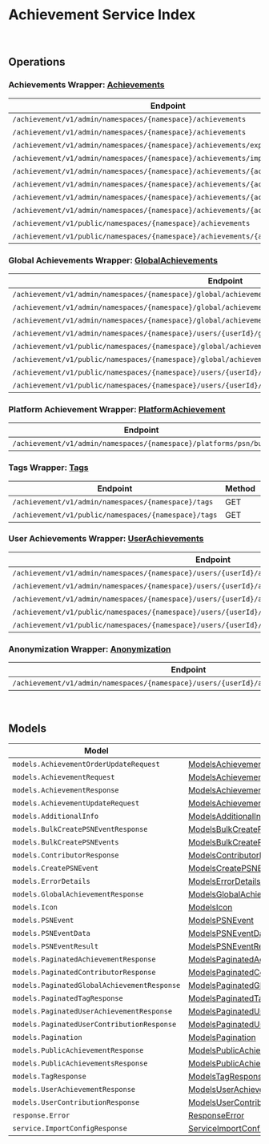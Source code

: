 [//]: # (Code generated. DO NOT EDIT.)

# Achievement Service Index

&nbsp;

## Operations

### Achievements Wrapper:  [Achievements](../../module-achievement/src/main/java/net/accelbyte/sdk/api/achievement/wrappers/Achievements.java)
| Endpoint | Method | ID | Class | Example |
|---|---|---|---|---|
| `/achievement/v1/admin/namespaces/{namespace}/achievements` | GET | AdminListAchievements | [AdminListAchievements](../../module-achievement/src/main/java/net/accelbyte/sdk/api/achievement/operations/achievements/AdminListAchievements.java) | [AdminListAchievements](../../samples/cli/src/main/java/net/accelbyte/sdk/cli/api/achievement/achievements/AdminListAchievements.java) |
| `/achievement/v1/admin/namespaces/{namespace}/achievements` | POST | AdminCreateNewAchievement | [AdminCreateNewAchievement](../../module-achievement/src/main/java/net/accelbyte/sdk/api/achievement/operations/achievements/AdminCreateNewAchievement.java) | [AdminCreateNewAchievement](../../samples/cli/src/main/java/net/accelbyte/sdk/cli/api/achievement/achievements/AdminCreateNewAchievement.java) |
| `/achievement/v1/admin/namespaces/{namespace}/achievements/export` | GET | ExportAchievements | [ExportAchievements](../../module-achievement/src/main/java/net/accelbyte/sdk/api/achievement/operations/achievements/ExportAchievements.java) | [ExportAchievements](../../samples/cli/src/main/java/net/accelbyte/sdk/cli/api/achievement/achievements/ExportAchievements.java) |
| `/achievement/v1/admin/namespaces/{namespace}/achievements/import` | POST | ImportAchievements | [ImportAchievements](../../module-achievement/src/main/java/net/accelbyte/sdk/api/achievement/operations/achievements/ImportAchievements.java) | [ImportAchievements](../../samples/cli/src/main/java/net/accelbyte/sdk/cli/api/achievement/achievements/ImportAchievements.java) |
| `/achievement/v1/admin/namespaces/{namespace}/achievements/{achievementCode}` | GET | AdminGetAchievement | [AdminGetAchievement](../../module-achievement/src/main/java/net/accelbyte/sdk/api/achievement/operations/achievements/AdminGetAchievement.java) | [AdminGetAchievement](../../samples/cli/src/main/java/net/accelbyte/sdk/cli/api/achievement/achievements/AdminGetAchievement.java) |
| `/achievement/v1/admin/namespaces/{namespace}/achievements/{achievementCode}` | PUT | AdminUpdateAchievement | [AdminUpdateAchievement](../../module-achievement/src/main/java/net/accelbyte/sdk/api/achievement/operations/achievements/AdminUpdateAchievement.java) | [AdminUpdateAchievement](../../samples/cli/src/main/java/net/accelbyte/sdk/cli/api/achievement/achievements/AdminUpdateAchievement.java) |
| `/achievement/v1/admin/namespaces/{namespace}/achievements/{achievementCode}` | DELETE | AdminDeleteAchievement | [AdminDeleteAchievement](../../module-achievement/src/main/java/net/accelbyte/sdk/api/achievement/operations/achievements/AdminDeleteAchievement.java) | [AdminDeleteAchievement](../../samples/cli/src/main/java/net/accelbyte/sdk/cli/api/achievement/achievements/AdminDeleteAchievement.java) |
| `/achievement/v1/admin/namespaces/{namespace}/achievements/{achievementCode}` | PATCH | AdminUpdateAchievementListOrder | [AdminUpdateAchievementListOrder](../../module-achievement/src/main/java/net/accelbyte/sdk/api/achievement/operations/achievements/AdminUpdateAchievementListOrder.java) | [AdminUpdateAchievementListOrder](../../samples/cli/src/main/java/net/accelbyte/sdk/cli/api/achievement/achievements/AdminUpdateAchievementListOrder.java) |
| `/achievement/v1/public/namespaces/{namespace}/achievements` | GET | PublicListAchievements | [PublicListAchievements](../../module-achievement/src/main/java/net/accelbyte/sdk/api/achievement/operations/achievements/PublicListAchievements.java) | [PublicListAchievements](../../samples/cli/src/main/java/net/accelbyte/sdk/cli/api/achievement/achievements/PublicListAchievements.java) |
| `/achievement/v1/public/namespaces/{namespace}/achievements/{achievementCode}` | GET | PublicGetAchievement | [PublicGetAchievement](../../module-achievement/src/main/java/net/accelbyte/sdk/api/achievement/operations/achievements/PublicGetAchievement.java) | [PublicGetAchievement](../../samples/cli/src/main/java/net/accelbyte/sdk/cli/api/achievement/achievements/PublicGetAchievement.java) |

### Global Achievements Wrapper:  [GlobalAchievements](../../module-achievement/src/main/java/net/accelbyte/sdk/api/achievement/wrappers/GlobalAchievements.java)
| Endpoint | Method | ID | Class | Example |
|---|---|---|---|---|
| `/achievement/v1/admin/namespaces/{namespace}/global/achievements` | GET | AdminListGlobalAchievements | [AdminListGlobalAchievements](../../module-achievement/src/main/java/net/accelbyte/sdk/api/achievement/operations/global_achievements/AdminListGlobalAchievements.java) | [AdminListGlobalAchievements](../../samples/cli/src/main/java/net/accelbyte/sdk/cli/api/achievement/global_achievements/AdminListGlobalAchievements.java) |
| `/achievement/v1/admin/namespaces/{namespace}/global/achievements/{achievementCode}/contributors` | GET | AdminListGlobalAchievementContributors | [AdminListGlobalAchievementContributors](../../module-achievement/src/main/java/net/accelbyte/sdk/api/achievement/operations/global_achievements/AdminListGlobalAchievementContributors.java) | [AdminListGlobalAchievementContributors](../../samples/cli/src/main/java/net/accelbyte/sdk/cli/api/achievement/global_achievements/AdminListGlobalAchievementContributors.java) |
| `/achievement/v1/admin/namespaces/{namespace}/global/achievements/{achievementCode}/reset` | DELETE | ResetGlobalAchievement | [ResetGlobalAchievement](../../module-achievement/src/main/java/net/accelbyte/sdk/api/achievement/operations/global_achievements/ResetGlobalAchievement.java) | [ResetGlobalAchievement](../../samples/cli/src/main/java/net/accelbyte/sdk/cli/api/achievement/global_achievements/ResetGlobalAchievement.java) |
| `/achievement/v1/admin/namespaces/{namespace}/users/{userId}/global/achievements` | GET | AdminListUserContributions | [AdminListUserContributions](../../module-achievement/src/main/java/net/accelbyte/sdk/api/achievement/operations/global_achievements/AdminListUserContributions.java) | [AdminListUserContributions](../../samples/cli/src/main/java/net/accelbyte/sdk/cli/api/achievement/global_achievements/AdminListUserContributions.java) |
| `/achievement/v1/public/namespaces/{namespace}/global/achievements` | GET | PublicListGlobalAchievements | [PublicListGlobalAchievements](../../module-achievement/src/main/java/net/accelbyte/sdk/api/achievement/operations/global_achievements/PublicListGlobalAchievements.java) | [PublicListGlobalAchievements](../../samples/cli/src/main/java/net/accelbyte/sdk/cli/api/achievement/global_achievements/PublicListGlobalAchievements.java) |
| `/achievement/v1/public/namespaces/{namespace}/global/achievements/{achievementCode}/contributors` | GET | ListGlobalAchievementContributors | [ListGlobalAchievementContributors](../../module-achievement/src/main/java/net/accelbyte/sdk/api/achievement/operations/global_achievements/ListGlobalAchievementContributors.java) | [ListGlobalAchievementContributors](../../samples/cli/src/main/java/net/accelbyte/sdk/cli/api/achievement/global_achievements/ListGlobalAchievementContributors.java) |
| `/achievement/v1/public/namespaces/{namespace}/users/{userId}/global/achievements` | GET | ListUserContributions | [ListUserContributions](../../module-achievement/src/main/java/net/accelbyte/sdk/api/achievement/operations/global_achievements/ListUserContributions.java) | [ListUserContributions](../../samples/cli/src/main/java/net/accelbyte/sdk/cli/api/achievement/global_achievements/ListUserContributions.java) |
| `/achievement/v1/public/namespaces/{namespace}/users/{userId}/global/achievements/{achievementCode}/claim` | POST | ClaimGlobalAchievementReward | [ClaimGlobalAchievementReward](../../module-achievement/src/main/java/net/accelbyte/sdk/api/achievement/operations/global_achievements/ClaimGlobalAchievementReward.java) | [ClaimGlobalAchievementReward](../../samples/cli/src/main/java/net/accelbyte/sdk/cli/api/achievement/global_achievements/ClaimGlobalAchievementReward.java) |

### Platform Achievement Wrapper:  [PlatformAchievement](../../module-achievement/src/main/java/net/accelbyte/sdk/api/achievement/wrappers/PlatformAchievement.java)
| Endpoint | Method | ID | Class | Example |
|---|---|---|---|---|
| `/achievement/v1/admin/namespaces/{namespace}/platforms/psn/bulk` | POST | BulkCreatePSNEvent | [BulkCreatePSNEvent](../../module-achievement/src/main/java/net/accelbyte/sdk/api/achievement/operations/platform_achievement/BulkCreatePSNEvent.java) | [BulkCreatePSNEvent](../../samples/cli/src/main/java/net/accelbyte/sdk/cli/api/achievement/platform_achievement/BulkCreatePSNEvent.java) |

### Tags Wrapper:  [Tags](../../module-achievement/src/main/java/net/accelbyte/sdk/api/achievement/wrappers/Tags.java)
| Endpoint | Method | ID | Class | Example |
|---|---|---|---|---|
| `/achievement/v1/admin/namespaces/{namespace}/tags` | GET | AdminListTags | [AdminListTags](../../module-achievement/src/main/java/net/accelbyte/sdk/api/achievement/operations/tags/AdminListTags.java) | [AdminListTags](../../samples/cli/src/main/java/net/accelbyte/sdk/cli/api/achievement/tags/AdminListTags.java) |
| `/achievement/v1/public/namespaces/{namespace}/tags` | GET | PublicListTags | [PublicListTags](../../module-achievement/src/main/java/net/accelbyte/sdk/api/achievement/operations/tags/PublicListTags.java) | [PublicListTags](../../samples/cli/src/main/java/net/accelbyte/sdk/cli/api/achievement/tags/PublicListTags.java) |

### User Achievements Wrapper:  [UserAchievements](../../module-achievement/src/main/java/net/accelbyte/sdk/api/achievement/wrappers/UserAchievements.java)
| Endpoint | Method | ID | Class | Example |
|---|---|---|---|---|
| `/achievement/v1/admin/namespaces/{namespace}/users/{userId}/achievements` | GET | AdminListUserAchievements | [AdminListUserAchievements](../../module-achievement/src/main/java/net/accelbyte/sdk/api/achievement/operations/user_achievements/AdminListUserAchievements.java) | [AdminListUserAchievements](../../samples/cli/src/main/java/net/accelbyte/sdk/cli/api/achievement/user_achievements/AdminListUserAchievements.java) |
| `/achievement/v1/admin/namespaces/{namespace}/users/{userId}/achievements/{achievementCode}/reset` | DELETE | AdminResetAchievement | [AdminResetAchievement](../../module-achievement/src/main/java/net/accelbyte/sdk/api/achievement/operations/user_achievements/AdminResetAchievement.java) | [AdminResetAchievement](../../samples/cli/src/main/java/net/accelbyte/sdk/cli/api/achievement/user_achievements/AdminResetAchievement.java) |
| `/achievement/v1/admin/namespaces/{namespace}/users/{userId}/achievements/{achievementCode}/unlock` | PUT | AdminUnlockAchievement | [AdminUnlockAchievement](../../module-achievement/src/main/java/net/accelbyte/sdk/api/achievement/operations/user_achievements/AdminUnlockAchievement.java) | [AdminUnlockAchievement](../../samples/cli/src/main/java/net/accelbyte/sdk/cli/api/achievement/user_achievements/AdminUnlockAchievement.java) |
| `/achievement/v1/public/namespaces/{namespace}/users/{userId}/achievements` | GET | PublicListUserAchievements | [PublicListUserAchievements](../../module-achievement/src/main/java/net/accelbyte/sdk/api/achievement/operations/user_achievements/PublicListUserAchievements.java) | [PublicListUserAchievements](../../samples/cli/src/main/java/net/accelbyte/sdk/cli/api/achievement/user_achievements/PublicListUserAchievements.java) |
| `/achievement/v1/public/namespaces/{namespace}/users/{userId}/achievements/{achievementCode}/unlock` | PUT | PublicUnlockAchievement | [PublicUnlockAchievement](../../module-achievement/src/main/java/net/accelbyte/sdk/api/achievement/operations/user_achievements/PublicUnlockAchievement.java) | [PublicUnlockAchievement](../../samples/cli/src/main/java/net/accelbyte/sdk/cli/api/achievement/user_achievements/PublicUnlockAchievement.java) |

### Anonymization Wrapper:  [Anonymization](../../module-achievement/src/main/java/net/accelbyte/sdk/api/achievement/wrappers/Anonymization.java)
| Endpoint | Method | ID | Class | Example |
|---|---|---|---|---|
| `/achievement/v1/admin/namespaces/{namespace}/users/{userId}/anonymization/achievements` | DELETE | AdminAnonymizeUserAchievement | [AdminAnonymizeUserAchievement](../../module-achievement/src/main/java/net/accelbyte/sdk/api/achievement/operations/anonymization/AdminAnonymizeUserAchievement.java) | [AdminAnonymizeUserAchievement](../../samples/cli/src/main/java/net/accelbyte/sdk/cli/api/achievement/anonymization/AdminAnonymizeUserAchievement.java) |


&nbsp;

## Models

| Model | Class |
|---|---|
| `models.AchievementOrderUpdateRequest` | [ModelsAchievementOrderUpdateRequest](../../module-achievement/src/main/java/net/accelbyte/sdk/api/achievement/models/ModelsAchievementOrderUpdateRequest.java) |
| `models.AchievementRequest` | [ModelsAchievementRequest](../../module-achievement/src/main/java/net/accelbyte/sdk/api/achievement/models/ModelsAchievementRequest.java) |
| `models.AchievementResponse` | [ModelsAchievementResponse](../../module-achievement/src/main/java/net/accelbyte/sdk/api/achievement/models/ModelsAchievementResponse.java) |
| `models.AchievementUpdateRequest` | [ModelsAchievementUpdateRequest](../../module-achievement/src/main/java/net/accelbyte/sdk/api/achievement/models/ModelsAchievementUpdateRequest.java) |
| `models.AdditionalInfo` | [ModelsAdditionalInfo](../../module-achievement/src/main/java/net/accelbyte/sdk/api/achievement/models/ModelsAdditionalInfo.java) |
| `models.BulkCreatePSNEventResponse` | [ModelsBulkCreatePSNEventResponse](../../module-achievement/src/main/java/net/accelbyte/sdk/api/achievement/models/ModelsBulkCreatePSNEventResponse.java) |
| `models.BulkCreatePSNEvents` | [ModelsBulkCreatePSNEvents](../../module-achievement/src/main/java/net/accelbyte/sdk/api/achievement/models/ModelsBulkCreatePSNEvents.java) |
| `models.ContributorResponse` | [ModelsContributorResponse](../../module-achievement/src/main/java/net/accelbyte/sdk/api/achievement/models/ModelsContributorResponse.java) |
| `models.CreatePSNEvent` | [ModelsCreatePSNEvent](../../module-achievement/src/main/java/net/accelbyte/sdk/api/achievement/models/ModelsCreatePSNEvent.java) |
| `models.ErrorDetails` | [ModelsErrorDetails](../../module-achievement/src/main/java/net/accelbyte/sdk/api/achievement/models/ModelsErrorDetails.java) |
| `models.GlobalAchievementResponse` | [ModelsGlobalAchievementResponse](../../module-achievement/src/main/java/net/accelbyte/sdk/api/achievement/models/ModelsGlobalAchievementResponse.java) |
| `models.Icon` | [ModelsIcon](../../module-achievement/src/main/java/net/accelbyte/sdk/api/achievement/models/ModelsIcon.java) |
| `models.PSNEvent` | [ModelsPSNEvent](../../module-achievement/src/main/java/net/accelbyte/sdk/api/achievement/models/ModelsPSNEvent.java) |
| `models.PSNEventData` | [ModelsPSNEventData](../../module-achievement/src/main/java/net/accelbyte/sdk/api/achievement/models/ModelsPSNEventData.java) |
| `models.PSNEventResult` | [ModelsPSNEventResult](../../module-achievement/src/main/java/net/accelbyte/sdk/api/achievement/models/ModelsPSNEventResult.java) |
| `models.PaginatedAchievementResponse` | [ModelsPaginatedAchievementResponse](../../module-achievement/src/main/java/net/accelbyte/sdk/api/achievement/models/ModelsPaginatedAchievementResponse.java) |
| `models.PaginatedContributorResponse` | [ModelsPaginatedContributorResponse](../../module-achievement/src/main/java/net/accelbyte/sdk/api/achievement/models/ModelsPaginatedContributorResponse.java) |
| `models.PaginatedGlobalAchievementResponse` | [ModelsPaginatedGlobalAchievementResponse](../../module-achievement/src/main/java/net/accelbyte/sdk/api/achievement/models/ModelsPaginatedGlobalAchievementResponse.java) |
| `models.PaginatedTagResponse` | [ModelsPaginatedTagResponse](../../module-achievement/src/main/java/net/accelbyte/sdk/api/achievement/models/ModelsPaginatedTagResponse.java) |
| `models.PaginatedUserAchievementResponse` | [ModelsPaginatedUserAchievementResponse](../../module-achievement/src/main/java/net/accelbyte/sdk/api/achievement/models/ModelsPaginatedUserAchievementResponse.java) |
| `models.PaginatedUserContributionResponse` | [ModelsPaginatedUserContributionResponse](../../module-achievement/src/main/java/net/accelbyte/sdk/api/achievement/models/ModelsPaginatedUserContributionResponse.java) |
| `models.Pagination` | [ModelsPagination](../../module-achievement/src/main/java/net/accelbyte/sdk/api/achievement/models/ModelsPagination.java) |
| `models.PublicAchievementResponse` | [ModelsPublicAchievementResponse](../../module-achievement/src/main/java/net/accelbyte/sdk/api/achievement/models/ModelsPublicAchievementResponse.java) |
| `models.PublicAchievementsResponse` | [ModelsPublicAchievementsResponse](../../module-achievement/src/main/java/net/accelbyte/sdk/api/achievement/models/ModelsPublicAchievementsResponse.java) |
| `models.TagResponse` | [ModelsTagResponse](../../module-achievement/src/main/java/net/accelbyte/sdk/api/achievement/models/ModelsTagResponse.java) |
| `models.UserAchievementResponse` | [ModelsUserAchievementResponse](../../module-achievement/src/main/java/net/accelbyte/sdk/api/achievement/models/ModelsUserAchievementResponse.java) |
| `models.UserContributionResponse` | [ModelsUserContributionResponse](../../module-achievement/src/main/java/net/accelbyte/sdk/api/achievement/models/ModelsUserContributionResponse.java) |
| `response.Error` | [ResponseError](../../module-achievement/src/main/java/net/accelbyte/sdk/api/achievement/models/ResponseError.java) |
| `service.ImportConfigResponse` | [ServiceImportConfigResponse](../../module-achievement/src/main/java/net/accelbyte/sdk/api/achievement/models/ServiceImportConfigResponse.java) |
